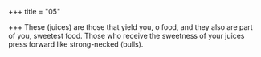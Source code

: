 +++
title = "05"

+++
These (juices) are those that yield you, o food, and they also are part of  you, sweetest food.
Those who receive the sweetness of your juices press forward like
strong-necked (bulls).